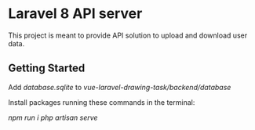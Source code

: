 # Laravel 8 API server

This project is meant to provide API solution to upload and download user data.

## Getting Started

Add _database.sqlite_ to _vue-laravel-drawing-task/backend/database_

Install packages running these commands in the terminal:

_npm run i
php artisan serve_

